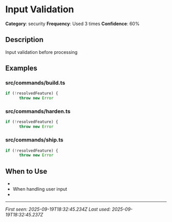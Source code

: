 # Input Validation

**Category**: security
**Frequency**: Used 3 times
**Confidence**: 60%

## Description
Input validation before processing

## Examples

### src/commands/build.ts
```typescript
if (!resolvedFeature) {
      throw new Error
```


### src/commands/harden.ts
```typescript
if (!resolvedFeature) {
      throw new Error
```


### src/commands/ship.ts
```typescript
if (!resolvedFeature) {
      throw new Error
```


## When to Use
- 
- When handling user input
- 

---
*First seen: 2025-09-19T18:32:45.234Z*
*Last used: 2025-09-19T18:32:45.237Z*
